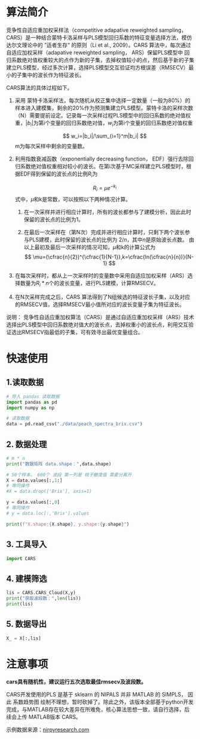 # 算法简介

竞争性自适应重加权采样法（competitive adapative reweighted sampling， CARS）是一种结合蒙特卡洛采样与PLS模型回归系数的特征变量选择方法，模仿达尔文理论中的 ”适者生存“ 的原则（Li et al., 2009）。CARS 算法中，每次通过自适应加权采样（adapative reweighted sampling， ARS）保留PLS模型中 回归系数绝对值权重较大的点作为新的子集，去掉权值较小的点，然后基于新的子集建立PLS模型，经过多次计算，选择PLS模型交互验证均方根误差（RMSECV）最小的子集中的波长作为特征波长。

CARS算法的具体过程如下。

1. 采用 蒙特卡洛采样法，每次随机从校正集中选择一定数量（一般为80%）的样本进入建模集，剩余的20%作为预测集建立PLS模型。蒙特卡洛的采样次数（N）需要提前设定。记录每一次采样过程PLS模型中的回归系数的绝对值权重，$|b_i|$为第i个变量的回归系数绝对值，$w_i$为第i个变量的回归系数绝对值权重

   $$
   w_i=|b_i|/\sum_{i=1}^m|b_i|
   $$
   m为每次采样中剩余的变量数。
   
2. 利用指数衰减函数（exponentially decreasing function， EDF）强行去除回归系数绝对值权重相对较小的波长。在第i次基于MC采样建立PLS模型时，根据EDF得到保留的波长点的比例$R_i$为

   $$
   R_i=\mu e^{-k_i}
   $$
   式中，$\mu$和k是常数，可以按照以下两种情况计算。
   
   1. 在一次采样并进行相应计算时，所有的波长都参与了建模分析，因此此时保留的波长点的比例为1。
   
   2. 在最后一次采样在（第N次）完成并进行相应计算时，只剩下两个波长参与PLS建模，此时保留的波长点的比例为 $2/n$，其中$n$是原始波长点数。
      由以上最初及最后一次采样的情况可知，$\mu$和k的计算公式为
      $$
      \mu=(\cfrac{n}{2})^{\cfrac{1}{N-1}},k=\cfrac{ln(\cfrac{n}{n})}{N-1}
      $$
      
   
3. 在每次采样时，都从上一次采样时的变量数中采用自适应加权采样（ARS）选择数量为$R_i * n$个的波长变量，进行PLS建模，计算RMSECV。

4. 在N次采样完成之后，CARS 算法得到了N组候选的特征波长子集，以及对应的RMSECV值，选择RMSECV最小值所对应的波长变量子集为特征波长。
   

说明： 竞争性自适应重加权算法（CARS）是通过自适应重加权采样（ARS）技术选择出PLS模型中回归系数绝对值大的波长点，去掉权重小的波长点，利用交互验证选出RMSECV指最低的子集，可有效寻出最优变量组合。

# 快速使用

## 1.读取数据

```python 
# 导入 pandas 读取数据
import pandas as pd
import numpy as np

# 读取数据
data = pd.read_csv("./data/peach_spectra_brix.csv")
```

## 2. 数据处理

```python
# m * n 
print("数据矩阵 data.shape：",data.shape)

# 50个样本， 600个 波段 第一列是 桃子糖度值 需要分离开
X = data.values[:,1:] 
# 等同操作
#X = data.drop(['Brix'], axis=1)

y = data.values[:,0]
# 等同操作
# y = data.loc[:,'Brix'].values

print(f"X.shape:{X.shape}, y.shape:{y.shape}")
```

## 3. 工具导入

```python
import CARS
```

## 4. 建模筛选

```python
lis = CARS.CARS_Cloud(X,y)
print("获取波段数：",len(lis))
print(lis)
```

## 5. 数据导出

```python 
X_ = X[:,lis]
```

# 注意事项

**cars具有随机性，建议运行五次选取最佳rmsecv及波段数。**

CARS开发使用的PLS 是基于 sklearn 的 NIPALS  并非 MATLAB 的 SIMPLS， 因此 系数趋势图 绘制不理想，暂时砍掉了。除此之外，该版本全部基于python开发完成，与MATLAB存在较大差异在所难免，核心算法思想一致，请自行选择，后续会上传 MATLAB版本 CARS。

示例数据来源：[nirpyresearch.com](https://nirpyresearch.com/)

